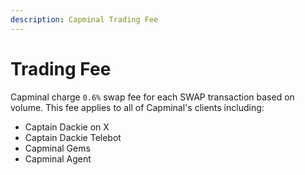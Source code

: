 ```yaml
---
description: Capminal Trading Fee
---
```


# Trading Fee

Capminal charge `0.6%` swap fee for each SWAP transaction based on volume. This fee applies to all of Capminal's clients including:

* Captain Dackie on X
* Captain Dackie Telebot
* Capminal Gems
* Capminal Agent
